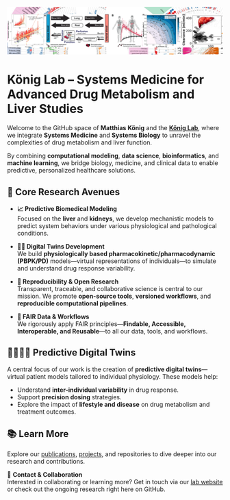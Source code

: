 ![König Lab](./images/banner.png)
# König Lab – Systems Medicine for Advanced Drug Metabolism and Liver Studies

Welcome to the GitHub space of **Matthias König** and the [**König Lab**](https://livermetabolism.com), where we integrate **Systems Medicine** and **Systems Biology** to unravel the complexities of drug metabolism and liver function.

By combining **computational modeling**, **data science**, **bioinformatics**, and **machine learning**, we bridge biology, medicine, and clinical data to enable predictive, personalized healthcare solutions.

## 🔬 Core Research Avenues

- **📈 Predictive Biomedical Modeling**  
  Focused on the **liver** and **kidneys**, we develop mechanistic models to predict system behaviors under various physiological and pathological conditions.

- **🧍‍♂️ Digital Twins Development**  
  We build **physiologically based pharmacokinetic/pharmacodynamic (PBPK/PD)** models—virtual representations of individuals—to simulate and understand drug response variability.

- **🧪 Reproducibility & Open Research**  
  Transparent, traceable, and collaborative science is central to our mission. We promote **open-source tools**, **versioned workflows**, and **reproducible computational pipelines**.

- **📂 FAIR Data & Workflows**  
  We rigorously apply FAIR principles—**Findable, Accessible, Interoperable, and Reusable**—to all our data, tools, and workflows.

## 🧍‍♀️🧍‍♂️ Predictive Digital Twins

A central focus of our work is the creation of **predictive digital twins**—virtual patient models tailored to individual physiology. These models help:

- Understand **inter-individual variability** in drug response.
- Support **precision dosing** strategies.
- Explore the impact of **lifestyle and disease** on drug metabolism and treatment outcomes.

## 📚 Learn More

Explore our [publications](https://livermetabolism.com/publications), [projects](https://livermetabolism.com/projects), and repositories to dive deeper into our research and contributions.

🔗 **Contact & Collaboration**  
Interested in collaborating or learning more? Get in touch via our [lab website](https://livermetabolism.com) or check out the ongoing research right here on GitHub.
